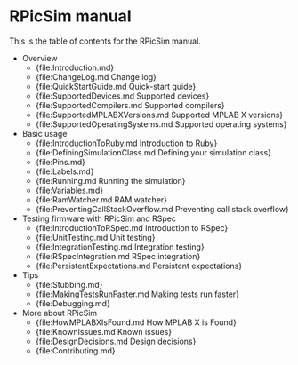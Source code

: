 RPicSim manual
====

This is the table of contents for the RPicSim manual.

* Overview
    * {file:Introduction.md}
    * {file:ChangeLog.md Change log}
    * {file:QuickStartGuide.md Quick-start guide}
    * {file:SupportedDevices.md Supported devices}
    * {file:SupportedCompilers.md Supported compilers}
    * {file:SupportedMPLABXVersions.md Supported MPLAB X versions}
    * {file:SupportedOperatingSystems.md Supported operating systems}
* Basic usage
    * {file:IntroductionToRuby.md Introduction to Ruby}
    * {file:DefiningSimulationClass.md Defining your simulation class}
    * {file:Pins.md}
    * {file:Labels.md}
    * {file:Running.md Running the simulation}
    * {file:Variables.md}
    * {file:RamWatcher.md RAM watcher}
    * {file:PreventingCallStackOverflow.md Preventing call stack overflow}
* Testing firmware with RPicSim and RSpec
    * {file:IntroductionToRSpec.md Introduction to RSpec}
    * {file:UnitTesting.md Unit testing}
    * {file:IntegrationTesting.md Integration testing}
    * {file:RSpecIntegration.md RSpec integration}
    * {file:PersistentExpectations.md Persistent expectations}
* Tips
    * {file:Stubbing.md}
    * {file:MakingTestsRunFaster.md Making tests run faster}
    * {file:Debugging.md}
* More about RPicSim
    * {file:HowMPLABXIsFound.md How MPLAB X is Found}
    * {file:KnownIssues.md Known issues}
    * {file:DesignDecisions.md Design decisions}
    * {file:Contributing.md}